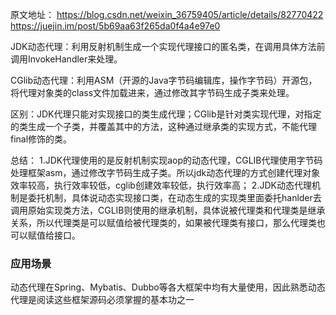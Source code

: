 原文地址：
https://blog.csdn.net/weixin_36759405/article/details/82770422
https://juejin.im/post/5b69aa63f265da0f4a4e97e0

JDK动态代理：利用反射机制生成一个实现代理接口的匿名类，在调用具体方法前调用InvokeHandler来处理。

CGlib动态代理：利用ASM（开源的Java字节码编辑库，操作字节码）开源包，将代理对象类的class文件加载进来，通过修改其字节码生成子类来处理。

区别：JDK代理只能对实现接口的类生成代理；CGlib是针对类实现代理，对指定的类生成一个子类，并覆盖其中的方法，这种通过继承类的实现方式，不能代理final修饰的类。

总结：
1.JDK代理使用的是反射机制实现aop的动态代理，CGLIB代理使用字节码处理框架asm，通过修改字节码生成子类。所以jdk动态代理的方式创建代理对象效率较高，执行效率较低，cglib创建效率较低，执行效率高；
2.JDK动态代理机制是委托机制，具体说动态实现接口类，在动态生成的实现类里面委托hanlder去调用原始实现类方法，CGLIB则使用的继承机制，具体说被代理类和代理类是继承关系，所以代理类是可以赋值给被代理类的，如果被代理类有接口，那么代理类也可以赋值给接口。

### 应用场景

动态代理在Spring、Mybatis、Dubbo等各大框架中均有大量使用，因此熟悉动态代理是阅读这些框架源码必须掌握的基本功之一





